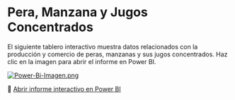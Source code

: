 # Pera, Manzana y Jugos Concentrados

El siguiente tablero interactivo muestra datos relacionados con la producción y comercio de peras, manzanas y sus jugos concentrados. Haz clic en la imagen para abrir el informe en Power BI.

[![Power-Bi-Imagen.png](https://i.postimg.cc/7PjppKm5/Power-Bi-Imagen.png)](https://app.powerbi.com/view?r=eyJrIjoiZmJiNjg4M2YtOWU3YS00Mjk1LWFjNzItZTRjNWM4Nzc1NjYyIiwidCI6ImUyYTdhOGE5LTBhMjUtNGU5NC04Nzg0LWVlMzUwZDBkNmFhNSIsImMiOjR9)

🔗 [Abrir informe interactivo en Power BI](https://app.powerbi.com/view?r=eyJrIjoiZmJiNjg4M2YtOWU3YS00Mjk1LWFjNzItZTRjNWM4Nzc1NjYyIiwidCI6ImUyYTdhOGE5LTBhMjUtNGU5NC04Nzg0LWVlMzUwZDBkNmFhNSIsImMiOjR9)
